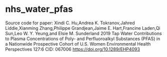 # nhs_water_pfas
Source code for paper:
Xindi C. Hu,Andrea K. Tokranov,Jahred Liddie,Xianming Zhang,Philippe Grandjean,Jaime E. Hart,Francine Laden,Qi Sun,Leo W. Y. Yeung,and Elsie M. Sunderland 2019 Tap Water Contributions to Plasma Concentrations of Poly- and Perfluoroalkyl Substances (PFAS) in a Nationwide Prospective Cohort of U.S. Women Environmental Health Perspectives 127:6 CID: 067006 https://doi.org/10.1289/EHP4093
